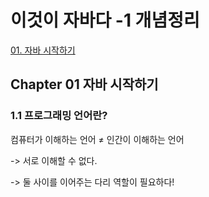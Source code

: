 # 이것이 자바다 -1 개념정리

[01. 자바 시작하기](#1.1-프로그래밍-언어란?)

## Chapter 01 자바 시작하기

### 1.1 프로그래밍 언어란?
  컴퓨터가 이해하는 언어 ≠ 인간이 이해하는 언어
  
  -> 서로 이해할 수 없다.
  
  -> 둘 사이를 이어주는 다리 역할이 필요하다!

